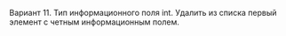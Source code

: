Вариант 11.
Тип информационного поля int.
Удалить из списка первый элемент с четным информационным полем.
